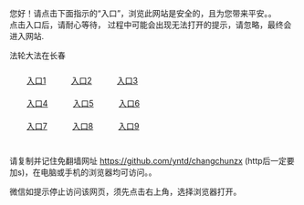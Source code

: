 您好！请点击下面指示的“入口”，浏览此网站是安全的，且为您带来平安。。 <br/>
点击入口后，请耐心等待， 过程中可能会出现无法打开的提示，请忽略，最终会进入网站. </br>

法轮大法在长春<br/>
<div style="padding:10px"><a style="margin:20px" target="_blank" href="https://d2dkp9wgk6jvca.cloudfront.net/2Qpsp?wbzmdrbo" id="ccLink1" rel="nofollow">入口1</a> <a target="_blank" style="margin:20px" href="https://d30pd1gj1o6j9b.cloudfront.net/2Qpsp?hefsxez" id="ccLink2" rel="nofollow">入口2</a> <a style="margin:20px" target="_blank" href="https://dfkylwis6x6cc.cloudfront.net/2Qpsp?vpgqmqh" id="ccLink3" rel="nofollow">入口3</a></div>

<div style="padding:10px" ><a style="margin:20px" target="_blank" href="https://d2dkp9wgk6jvca.cloudfront.net/2Qpsp?wbzmdrbo" id="ccLink4" rel="nofollow">入口4</a> <a style="margin:20px" href="https://d30pd1gj1o6j9b.cloudfront.net/2Qpsp?hefsxez" target="_blank" id="ccLink5" rel="nofollow">入口5</a> <a style="margin:20px" href="https://dfkylwis6x6cc.cloudfront.net/2Qpsp?vpgqmqh" target="_blank" id="ccLink6" rel="nofollow">入口6</a></div>

<div style="padding:10px"><a style="margin:20px" target="_blank" href="https://d2dkp9wgk6jvca.cloudfront.net/2Qpsp?wbzmdrbo" id="ccLink7" rel="nofollow">入口7</a> <a style="margin:20px" href="https://d30pd1gj1o6j9b.cloudfront.net/2Qpsp?hefsxez" target="_blank" id="ccLink8" rel="nofollow">入口8</a> <a style="margin:20px" target="_blank" href="https://dfkylwis6x6cc.cloudfront.net/2Qpsp?vpgqmqh" id="ccLink9" rel="nofollow">入口9</a></div>

<br/>



请复制并记住免翻墙网址 https://github.com/yntd/changchunzx (http后一定要加s)，在电脑或手机的浏览器均可访问。。<br/>

微信如提示停止访问该网页，须先点击右上角，选择浏览器打开。

